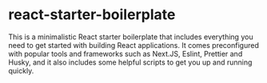 # react-starter-boilerplate
This is a minimalistic React starter boilerplate that includes everything you need to get started with building React applications. It comes preconfigured with popular tools and frameworks such as Next.JS, Eslint, Prettier and Husky, and it also includes some helpful scripts to get you up and running quickly. 
